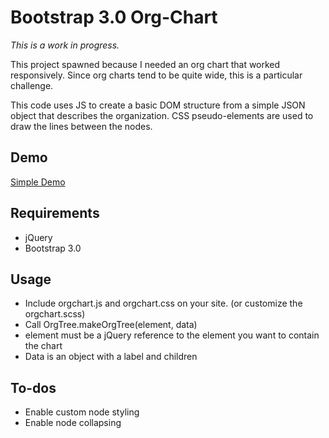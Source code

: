 Bootstrap 3.0 Org-Chart
=======================

*This is a work in progress.*

This project spawned because I needed an org chart that worked responsively.  Since org charts tend to be quite wide, this is a particular challenge.

This code uses JS to create a basic DOM structure from a simple JSON object that describes the organization.  CSS pseudo-elements are used to draw the lines between the nodes.

Demo
----
[Simple Demo](sample.html)

Requirements
------------
- jQuery
- Bootstrap 3.0

Usage
-----
- Include orgchart.js and orgchart.css on your site. (or customize the orgchart.scss)
- Call OrgTree.makeOrgTree(element, data)
- element must be a jQuery reference to the element you want to contain the chart
- Data is an object with a label and children

To-dos
------
* Enable custom node styling
* Enable node collapsing
